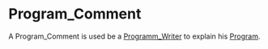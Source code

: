 # Program_Comment

A Program_Comment is used be a [Programm_Writer](202000006.md) to explain his [Program](250000005.md).